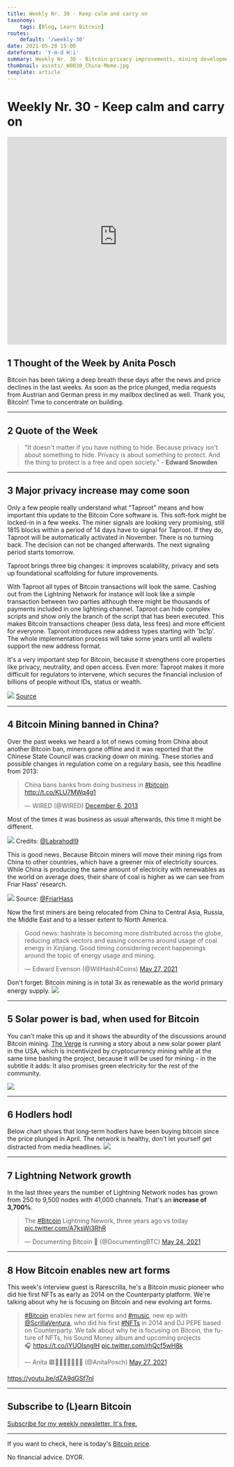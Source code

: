 ```yaml
---
title: Weekly Nr. 30 - Keep calm and carry on
taxonomy:
    tags: [Blog, Learn Bitcoin]
routes:
    default: '/weekly-30'
date: 2021-05-28 15:00
dateformat: 'Y-m-d H:i'
summary: Weekly Nr. 30 - Bitcoin privacy improvements, mining developments in China, solar power is bad?, hodlers hodl, state of the Lightning Network, Bitcoin and new art forms
thumbnail: assets/_W0030_China-Meme.jpg
template: article
---
```


# Weekly Nr. 30 - Keep calm and carry on

<iframe width="100%" height="476" src="https://www.youtube-nocookie.com/embed/Lj2V2HfoTwQ" title="YouTube video player" frameborder="0" allow="accelerometer; autoplay; clipboard-write; encrypted-media; gyroscope; picture-in-picture; web-share" referrerpolicy="strict-origin-when-cross-origin" allowfullscreen></iframe>


## 1 Thought of the Week by Anita Posch
Bitcoin has been taking a deep breath these days after the news and price declines in the last weeks. As soon as the price plunged, media requests from Austrian and German press in my mailbox declined as well. Thank you, Bitcoin! Time to concentrate on building. 

---

## 2 Quote of the Week

> "It doesn't matter if you have nothing to hide. Because privacy isn't about something to hide. Privacy is about something to protect. And the thing to protect is a free and open society." - **Edward Snowden**

---
<a name="taproot"></a>
## 3 Major privacy increase may come soon
Only a few people really understand what "Taproot" means and how important this update to the Bitcoin Core software is. This soft-fork might be locked-in in a few weeks. The miner signals are looking very promising, still 1815 blocks within a period of 14 days have to signal for Taproot. If they do, Taproot will be automatically activated in November. There is no turning back. The decision can not be changed afterwards. The next signaling period starts tomorrow. 

Taproot brings three big changes: it improves scalability, privacy and sets up foundational scaffolding for future improvements. 

With Taproot all types of Bitcoin transactions will look the same. Cashing out from the Lightning Network for instance will look like a simple transaction between two parties although there might be thousands of payments included in one lightning channel. Taproot can hide complex scripts and show only the branch of the script that has been executed. This makes Bitcoin transactions cheaper (less data, less fees) and more efficient for everyone. Taproot introduces new address types starting with 'bc1p'. The whole implementation process will take some years until all wallets support the new address format.

It's a very important step for Bitcoin, because it strengthens core properties like privacy, neutrality, and open access. Even more: Taproot makes it more difficult for regulators to intervene, which secures the financial inclusion of billions of people without IDs, status or wealth.

![](assets/_W0030_taproot.png) [Source](https://taproot.watch)

---
## 4 Bitcoin Mining banned in China?
Over the past weeks we heard a lot of news coming from China about another Bitcoin ban, miners gone offline and it was reported that the Chinese State Council was cracking down on mining. These stories and possible changes in regulation come on a regulary basis, see this headline from 2013:
<blockquote class="twitter-tweet"><p lang="en" dir="ltr">China bans banks from doing business in <a href="https://twitter.com/hashtag/bitcoin?src=hash&amp;ref_src=twsrc%5Etfw">#bitcoin</a>. <a href="http://t.co/KLU7MWq4g1">http://t.co/KLU7MWq4g1</a></p>&mdash; WIRED (@WIRED) <a href="https://twitter.com/WIRED/status/408747743201329152?ref_src=twsrc%5Etfw">December 6, 2013</a></blockquote> <script async src="https://platform.twitter.com/widgets.js" charset="utf-8"></script>

Most of the times it was business as usual afterwards, this time it might be different.

![](assets/_W0030_China-Meme.jpg) Credits: [@Labrahodl9](https://twitter.com/labrahodl9/status/1395764334668783616?s=12)

This is good news. Because Bitcoin miners will move their mining rigs from China to other countries, which have a greener mix of electricity sources. While China is producing the same amount of electricity with renewables as the world on average does, their share of coal is higher as we can see from Friar Hass' research.

![](assets/_W0030_Bitcoin-electricity-sources.jpg) Source: [@FriarHass](https://twitter.com/FriarHass/status/1396977767741235202?s=20)

Now the first miners are being relocated from China to Central Asia, Russia, the Middle East and to a lesser extent to North America.
<blockquote class="twitter-tweet"><p lang="en" dir="ltr">Good news: hashrate is becoming more distributed across the globe, reducing attack vectors and easing concerns around usage of coal energy in Xinjiang. Good timing considering recent happenings around the topic of energy usage and mining.</p>&mdash; Edward Evenson (@WillHash4Coins) <a href="https://twitter.com/WillHash4Coins/status/1397919995259023373?ref_src=twsrc%5Etfw">May 27, 2021</a></blockquote> <script async src="https://platform.twitter.com/widgets.js" charset="utf-8"></script>

Don't forget: Bitcoin mining is in total 3x as renewable as the world primary energy supply. 
![](assets/_W0030_Bitcoin-renewables-world.jpg)

---
## 5 Solar power is bad, when used for Bitcoin
You can't make this up and it shows the absurdity of the discussions around Bitcoin mining. [The Verge](https://www.theverge.com/2021/5/27/22456993/butte-montana-solar-project-atlas-ethereum-cryptocurrency-mining-renewables) is running a story about a new solar power plant in the USA, which is incentivized by cryptocurrency mining while at the same time bashing the project, because it will be used for mining - in the subtitle it adds: It also promises green electricity for the rest of the community. 

![](assets/_W0030_Solar-bad.png)

---
## 6 Hodlers hodl
Below chart shows that long-term hodlers have been buying bitcoin since the price plunged in April. The network is healthy, don't let yourself get distracted from media headlines.
![](assets/_W0030_Hodlers-hodl.jpg)

---
## 7 Lightning Network growth
In the last three years the number of Lightning Network nodes has grown from 250 to 9,500 nodes with 41,000 channels. That's an **increase of 3,700%**.

<blockquote class="twitter-tweet"><p lang="en" dir="ltr">The <a href="https://twitter.com/hashtag/Bitcoin?src=hash&amp;ref_src=twsrc%5Etfw">#Bitcoin</a> Lightning Nework, three years ago vs today <a href="https://t.co/A7ksWi3RhR">pic.twitter.com/A7ksWi3RhR</a></p>&mdash; Documenting Bitcoin 📄 (@DocumentingBTC) <a href="https://twitter.com/DocumentingBTC/status/1396791399958388736?ref_src=twsrc%5Etfw">May 24, 2021</a></blockquote> <script async src="https://platform.twitter.com/widgets.js" charset="utf-8"></script>

---
## 8 How Bitcoin enables new art forms
This week's interview guest is Rarescrilla, he's a Bitcoin music pioneer who did hie first NFTs as early as 2014 on the Counterparty platform. We're talking about why he is focusing on Bitcoin and new evolving art forms.

<blockquote class="twitter-tweet"><p lang="en" dir="ltr"><a href="https://twitter.com/hashtag/Bitcoin?src=hash&amp;ref_src=twsrc%5Etfw">#Bitcoin</a> enables new art forms and <a href="https://twitter.com/hashtag/music?src=hash&amp;ref_src=twsrc%5Etfw">#music</a>, new ep with <a href="https://twitter.com/ScrillaVentura?ref_src=twsrc%5Etfw">@ScrillaVentura</a>, who did his first <a href="https://twitter.com/hashtag/NFTs?src=hash&amp;ref_src=twsrc%5Etfw">#NFTs</a> in 2014 and DJ PEPE based on Counterparty. We talk about why he is focusing on Bitcoin, the future of NFTs, his Sound Money album and upcoming projects<br>🎧 <a href="https://t.co/iYUOlsnglH">https://t.co/iYUOlsnglH</a> <a href="https://t.co/rhQcf5wH8k">pic.twitter.com/rhQcf5wH8k</a></p>&mdash; Anita 🟩🔑🏳️‍🌈🏊🏻🚴‍♂️ (@AnitaPosch) <a href="https://twitter.com/AnitaPosch/status/1397944994053472262?ref_src=twsrc%5Etfw">May 27, 2021</a></blockquote> <script async src="https://platform.twitter.com/widgets.js" charset="utf-8"></script>

https://youtu.be/dZA9dGSf7nI

---
## Subscribe to (L)earn Bitcoin

[Subscribe for my weekly newsletter. It's free.](https://anita.link/weekly)

---

If you want to check, here is today's [Bitcoin price](https://www.coingecko.com/en/coins/bitcoin).

No financial advice. DYOR.